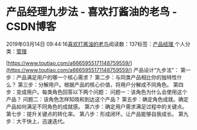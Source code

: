 
# 产品经理九步法 - 喜欢打酱油的老鸟 - CSDN博客


2019年03月14日 09:44:16[喜欢打酱油的老鸟](https://me.csdn.net/weixin_42137700)阅读数：137标签：[产品经理																](https://so.csdn.net/so/search/s.do?q=产品经理&t=blog)个人分类：[管理																](https://blog.csdn.net/weixin_42137700/article/category/8322955)


[https://www.toutiao.com/a6665955171148759559/](https://www.toutiao.com/a6665955171148759559/)
产品设计“九步法”：
第一步：产品满足用户的哪一个核心需求？
第二步：与同类产品相比你的独特性什么？
第三步：分解用户。根据产品的核心价值，将用户分解成不同角色。
第四步：变成用户。每类角色回答以下两个问题：
问题一：该角色为什么会使用这个产品？
问题二：该角色怎样知晓和到达这个产品？
第五步：确定角色成就。确定产品如何满足不同角色的成就感。
第六步：确定用户需求满足过程中的关键点。
第七步：提升关键点的转化率。
第八步：形成闭环。让产品能够自我成长。
第九步：大干快上，迅速迭代。

